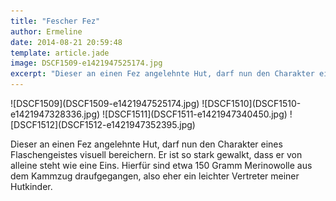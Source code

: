 ```yaml
---
title: "Fescher Fez"
author: Ermeline
date: 2014-08-21 20:59:48
template: article.jade
image: DSCF1509-e1421947525174.jpg
excerpt: "Dieser an einen Fez angelehnte Hut, darf nun den Charakter eines Flaschengeistes visuell bereichern."
---
```


<div class='slideshow'>
![DSCF1509](DSCF1509-e1421947525174.jpg)
![DSCF1510](DSCF1510-e1421947328336.jpg)
![DSCF1511](DSCF1511-e1421947340450.jpg)
![DSCF1512](DSCF1512-e1421947352395.jpg)
<div>

Dieser an einen Fez angelehnte Hut, darf nun den Charakter eines
Flaschengeistes visuell bereichern. Er ist so stark gewalkt, dass er von
alleine steht wie eine Eins. Hierfür sind etwa 150 Gramm Merinowolle aus
dem Kammzug draufgegangen, also eher ein leichter Vertreter meiner
Hutkinder.
